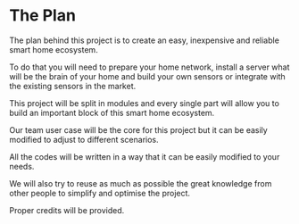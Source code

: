 # The Plan

The plan behind this project is to create an easy, inexpensive and reliable smart home ecosystem. 

To do that you will need to prepare your home network, install a server what will be the brain of 
your home and build your own sensors or integrate with the existing sensors in the market.

This project will be split in modules and every single part will allow you to build an important 
block of this smart home ecosystem.

Our team user case will be the core for this project but it can be easily modified to adjust to 
different scenarios.

All the codes will be written in a way that it can be easily modified to your needs. 

We will also try to reuse as much as possible the great knowledge from other people to simplify 
and optimise the project. 

Proper credits will be provided.
